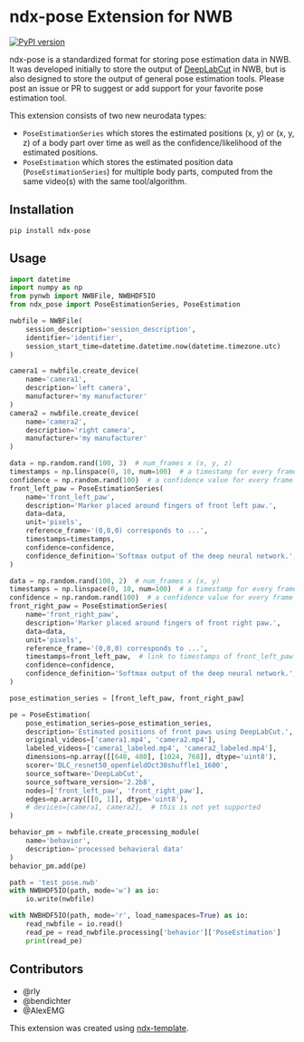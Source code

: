 # ndx-pose Extension for NWB

[![PyPI version](https://badge.fury.io/py/ndx-pose.svg)](https://badge.fury.io/py/ndx-pose)

ndx-pose is a standardized format for storing pose estimation data in NWB. It was developed initially to store the
output of [DeepLabCut](http://www.mackenziemathislab.org/deeplabcut) in NWB, but is also designed to store the output
of general pose estimation tools. Please post an issue or PR to suggest or add support for your favorite pose 
estimation tool.

This extension consists of two new neurodata types:
- `PoseEstimationSeries` which stores the estimated positions (x, y) or (x, y, z) of a body part over time as well as
the confidence/likelihood of the estimated positions.
- `PoseEstimation` which stores the estimated position data (`PoseEstimationSeries`) for multiple body parts,
computed from the same video(s) with the same tool/algorithm.

## Installation

`pip install ndx-pose`

## Usage
```python
import datetime
import numpy as np
from pynwb import NWBFile, NWBHDF5IO
from ndx_pose import PoseEstimationSeries, PoseEstimation

nwbfile = NWBFile(
    session_description='session_description',
    identifier='identifier',
    session_start_time=datetime.datetime.now(datetime.timezone.utc)
)

camera1 = nwbfile.create_device(
    name='camera1',
    description='left camera',
    manufacturer='my manufacturer'
)
camera2 = nwbfile.create_device(
    name='camera2',
    description='right camera',
    manufacturer='my manufacturer'
)

data = np.random.rand(100, 3)  # num_frames x (x, y, z)
timestamps = np.linspace(0, 10, num=100)  # a timestamp for every frame
confidence = np.random.rand(100)  # a confidence value for every frame
front_left_paw = PoseEstimationSeries(
    name='front_left_paw',
    description='Marker placed around fingers of front left paw.',
    data=data,
    unit='pixels',
    reference_frame='(0,0,0) corresponds to ...',
    timestamps=timestamps,
    confidence=confidence,
    confidence_definition='Softmax output of the deep neural network.',
)

data = np.random.rand(100, 2)  # num_frames x (x, y)
timestamps = np.linspace(0, 10, num=100)  # a timestamp for every frame
confidence = np.random.rand(100)  # a confidence value for every frame
front_right_paw = PoseEstimationSeries(
    name='front_right_paw',
    description='Marker placed around fingers of front right paw.',
    data=data,
    unit='pixels',
    reference_frame='(0,0,0) corresponds to ...',
    timestamps=front_left_paw,  # link to timestamps of front_left_paw
    confidence=confidence,
    confidence_definition='Softmax output of the deep neural network.',
)

pose_estimation_series = [front_left_paw, front_right_paw]

pe = PoseEstimation(
    pose_estimation_series=pose_estimation_series,
    description='Estimated positions of front paws using DeepLabCut.',
    original_videos=['camera1.mp4', 'camera2.mp4'],
    labeled_videos=['camera1_labeled.mp4', 'camera2_labeled.mp4'],
    dimensions=np.array([[640, 480], [1024, 768]], dtype='uint8'),
    scorer='DLC_resnet50_openfieldOct30shuffle1_1600',
    source_software='DeepLabCut',
    source_software_version='2.2b8',
    nodes=['front_left_paw', 'front_right_paw'],
    edges=np.array([[0, 1]], dtype='uint8'),
    # devices=[camera1, camera2],  # this is not yet supported
)

behavior_pm = nwbfile.create_processing_module(
    name='behavior',
    description='processed behavioral data'
)
behavior_pm.add(pe)

path = 'test_pose.nwb'
with NWBHDF5IO(path, mode='w') as io:
    io.write(nwbfile)

with NWBHDF5IO(path, mode='r', load_namespaces=True) as io:
    read_nwbfile = io.read()
    read_pe = read_nwbfile.processing['behavior']['PoseEstimation']
    print(read_pe)
```


## Contributors
- @rly
- @bendichter
- @AlexEMG

This extension was created using [ndx-template](https://github.com/nwb-extensions/ndx-template).
